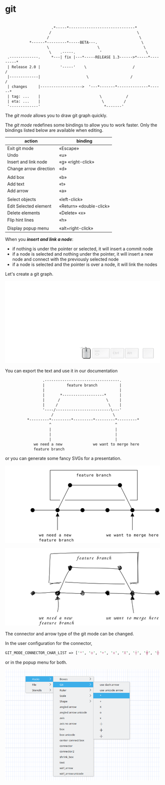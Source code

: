 # git

```

                     .*-----*------------------------------*
                    /                                       \
                   /                                         \
           *------*---------*-----BETA---.                    \
                   \                      \                    \
                    \    .-----.           '                    \
 .-------------.     *---| fix |---*-----RELEASE 1.3------>*-----*---------*
 | Release 2.0 |         '-----'    \                     /               /
 |-------------|                     \                   /               /
 | changes     |------------------->  '---*-------*--------------*------*
 | tag: ...    |                           \           /
 | eta: ...    |                            \         /
 '-------------'                             *-------'

```

The *git mode* allows you to draw git graph quickly.

The *git mode* redefines some bindings to allow you to work faster. Only the bindings listed below are available when editing.

| action                 | binding                 |
| --------------         | ---------               |
| Exit git mode          | «Escape»                |
| Undo                   | «u»                     |
| Insert and link node   | «g» «right-click»       |
| Change arrow direction | «d»                     |
|                        |                         |
| Add box                | «b»                     |
| Add text               | «t»                     |
| Add arrow              | «a»                     |
|                        |                         |
| Select objects         | «left-click»            |
| Edit Selected element  | «Return» «double-click» |
| Delete elements        | «Delete» «x»            |
| Flip hint lines        | «h»                     |
|                        |                         |
| Display popup menu     | «alt+right-click»       |


When you ***insert and link a node***:

- if nothing is under the pointer or selected, it will insert a commit node
- if a node is selected and nothing under the pointer, it will insert a new node and connect with the previously selected node
- if a node is selected and the pointer is over a node, it will link the nodes

Let's create a git graph.

![git graph](git_graph_feature_branch.gif)


You can export the text and use it in our documentation

```
                 .----------------------------------.
                 |          feature branch          |
                 |                                  |
                 |       *-------------------*      |
                 |      /                     \     |
                 |     /                       \    |
                 '----/-------------------------\---'
                     /                           \
          *---------*---------*---------*---------*---------*
                    ^                             ^
                    |                             |
                    |                             |
                    |                             |
             we need a new              we want to merge here
             feature branch

```

or you can generate some fancy SVGs for a presentation.

![git graph](git_graph_feature_branch.svg)

![git graph](git_graph.svg)


The connector and arrow type of the git mode can be changed.

In the user configuration for the connector,

```perl
GIT_MODE_CONNECTOR_CHAR_LIST => ['*', 'o', '+', 'x', 'X', '┼', '╋', '╬'],
```

or in the popup menu for both.

![git_popup menu](git_popup_menu.png)


